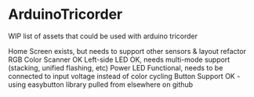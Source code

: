# ArduinoTricorder
WIP list of assets that could be used with arduino tricorder 

Home Screen         exists, but needs to support other sensors & layout refactor
RGB Color Scanner   OK
Left-side LED       OK, needs multi-mode support (stacking, unified flashing, etc)
Power LED           Functional, needs to be connected to input voltage instead of color cycling
Button Support      OK - using easybutton library pulled from elsewhere on github
